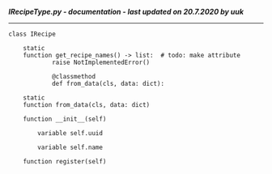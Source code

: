 ***IRecipeType.py - documentation - last updated on 20.7.2020 by uuk***
___

    class IRecipe

        static
        function get_recipe_names() -> list:  # todo: make attribute
                raise NotImplementedError()
                
                @classmethod
                def from_data(cls, data: dict):

        static
        function from_data(cls, data: dict)

        function __init__(self)

            variable self.uuid

            variable self.name

        function register(self)